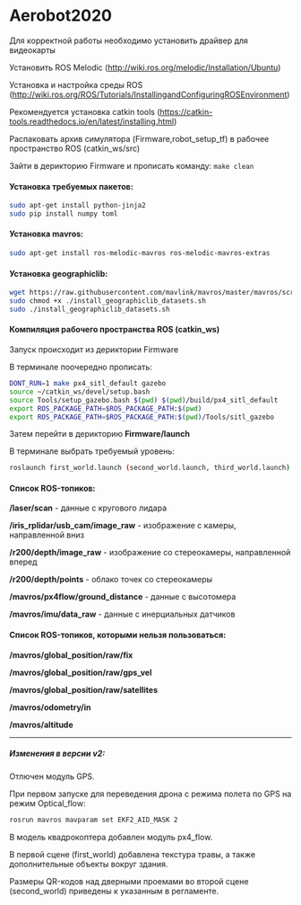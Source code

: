 # Aerobot2020

Для корректной работы необходимо установить драйвер для видеокарты

Установить ROS Melodic (http://wiki.ros.org/melodic/Installation/Ubuntu)

Установка и настройка среды ROS (http://wiki.ros.org/ROS/Tutorials/InstallingandConfiguringROSEnvironment)

Рекомендуется установка catkin tools (https://catkin-tools.readthedocs.io/en/latest/installing.html)

Раcпаковать архив симулятора (Firmware,robot_setup_tf) в рабочее пространство ROS (catkin_ws/src)

Зайти в дерикторию Firmware и прописать команду: `make clean`

#### Установка требуемых пакетов:

```bash
sudo apt-get install python-jinja2
sudo pip install numpy toml
```

#### Установка mavros:

```bash
sudo apt-get install ros-melodic-mavros ros-melodic-mavros-extras
```

#### Установка geographiclib:

```bash
wget https://raw.githubusercontent.com/mavlink/mavros/master/mavros/scripts/install_geographiclib_datasets.sh
sudo chmod +x ./install_geographiclib_datasets.sh
sudo ./install_geographiclib_datasets.sh
```

#### Компиляция рабочего пространства ROS (catkin_ws)

Запуск происходит из дериктории Firmware

В терминале поочередно прописать:

```bash
DONT_RUN=1 make px4_sitl_default gazebo
source ~/catkin_ws/devel/setup.bash 
source Tools/setup_gazebo.bash $(pwd) $(pwd)/build/px4_sitl_default
export ROS_PACKAGE_PATH=$ROS_PACKAGE_PATH:$(pwd)
export ROS_PACKAGE_PATH=$ROS_PACKAGE_PATH:$(pwd)/Tools/sitl_gazebo
```

Затем перейти в дерикторию **Firmware/launch** 

В терминале выбрать требуемый уровень:

```bash
roslaunch first_world.launch (second_world.launch, third_world.launch)
```

#### Список ROS-топиков:

**/laser/scan** - данные с кругового лидара

**/iris_rplidar/usb_cam/image_raw** - изображение с камеры, направленной вниз

**/r200/depth/image_raw** - изображение со стереокамеры, направленной вперед

**/r200/depth/points** - облако точек со стереокамеры

**/mavros/px4flow/ground_distance** - данные с высотомера

**/mavros/imu/data_raw** - данные с инерциальных датчиков

#### Список ROS-топиков, которыми нельзя пользоваться:

**/mavros/global_position/raw/fix**

**/mavros/global_position/raw/gps_vel**

**/mavros/global_position/raw/satellites**

**/mavros/odometry/in**

**/mavros/altitude**

------

##### Изменения в версии v2:

Отлючен модуль GPS.

При первом запуске для переведения дрона с режима полета по GPS на режим Optical_flow:

```bash
rosrun mavros mavparam set EKF2_AID_MASK 2
```

В модель квадрокоптера добавлен модуль px4_flow.

В первой сцене (first_world) добавлена текстура травы, а также дополнительные объекты вокруг здания.

Размеры QR-кодов над дверными проемами во второй сцене (second_world) приведены к указанным в регламенте.
